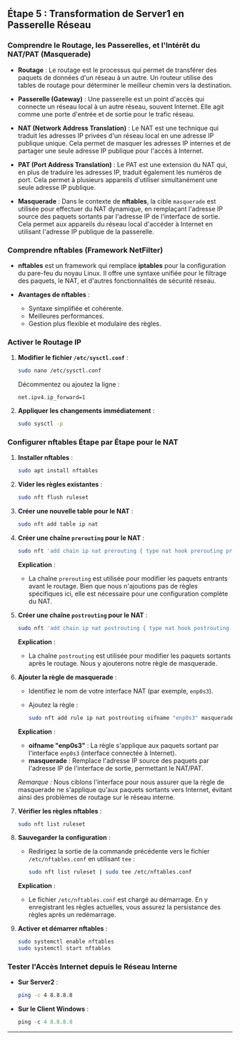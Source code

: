 ## **Étape 5 : Transformation de Server1 en Passerelle Réseau**

### **Comprendre le Routage, les Passerelles, et l'Intérêt du NAT/PAT (Masquerade)**

- **Routage** : Le routage est le processus qui permet de transférer des paquets de données d'un réseau à un autre. Un routeur utilise des tables de routage pour déterminer le meilleur chemin vers la destination.

- **Passerelle (Gateway)** : Une passerelle est un point d'accès qui connecte un réseau local à un autre réseau, souvent Internet. Elle agit comme une porte d'entrée et de sortie pour le trafic réseau.

- **NAT (Network Address Translation)** : Le NAT est une technique qui traduit les adresses IP privées d'un réseau local en une adresse IP publique unique. Cela permet de masquer les adresses IP internes et de partager une seule adresse IP publique pour l'accès à Internet.

- **PAT (Port Address Translation)** : Le PAT est une extension du NAT qui, en plus de traduire les adresses IP, traduit également les numéros de port. Cela permet à plusieurs appareils d'utiliser simultanément une seule adresse IP publique.

- **Masquerade** : Dans le contexte de **nftables**, la cible `masquerade` est utilisée pour effectuer du NAT dynamique, en remplaçant l'adresse IP source des paquets sortants par l'adresse IP de l'interface de sortie. Cela permet aux appareils du réseau local d'accéder à Internet en utilisant l'adresse IP publique de la passerelle.

### **Comprendre nftables (Framework NetFilter)**

- **nftables** est un framework qui remplace **iptables** pour la configuration du pare-feu du noyau Linux. Il offre une syntaxe unifiée pour le filtrage des paquets, le NAT, et d'autres fonctionnalités de sécurité réseau.

- **Avantages de nftables** :

  - Syntaxe simplifiée et cohérente.
  - Meilleures performances.
  - Gestion plus flexible et modulaire des règles.

### **Activer le Routage IP**

1. **Modifier le fichier `/etc/sysctl.conf`** :

   ```bash
   sudo nano /etc/sysctl.conf
   ```

   Décommentez ou ajoutez la ligne :

   ```
   net.ipv4.ip_forward=1
   ```

2. **Appliquer les changements immédiatement** :

   ```bash
   sudo sysctl -p
   ```

### **Configurer nftables Étape par Étape pour le NAT**

1. **Installer nftables** :

   ```bash
   sudo apt install nftables
   ```

2. **Vider les règles existantes** :

   ```bash
   sudo nft flush ruleset
   ```

3. **Créer une nouvelle table pour le NAT** :

   ```bash
   sudo nft add table ip nat
   ```

4. **Créer une chaîne `prerouting` pour le NAT** :

   ```bash
   sudo nft 'add chain ip nat prerouting { type nat hook prerouting priority -100; policy accept; }'
   ```

   **Explication** :

   - La chaîne `prerouting` est utilisée pour modifier les paquets entrants avant le routage. Bien que nous n'ajoutions pas de règles spécifiques ici, elle est nécessaire pour une configuration complète du NAT.

5. **Créer une chaîne `postrouting` pour le NAT** :

   ```bash
   sudo nft 'add chain ip nat postrouting { type nat hook postrouting priority 100; policy accept; }'
   ```

   **Explication** :

   - La chaîne `postrouting` est utilisée pour modifier les paquets sortants après le routage. Nous y ajouterons notre règle de masquerade.

6. **Ajouter la règle de masquerade** :

   - Identifiez le nom de votre interface NAT (par exemple, `enp0s3`).

   - Ajoutez la règle :

     ```bash
     sudo nft add rule ip nat postrouting oifname "enp0s3" masquerade
     ```

   **Explication** :

   - **oifname "enp0s3"** : La règle s'applique aux paquets sortant par l'interface `enp0s3` (interface connectée à Internet).
   - **masquerade** : Remplace l'adresse IP source des paquets par l'adresse IP de l'interface de sortie, permettant le NAT/PAT.

   _Remarque :_ Nous ciblons l'interface pour nous assurer que la règle de masquerade ne s'applique qu'aux paquets sortants vers Internet, évitant ainsi des problèmes de routage sur le réseau interne.

7. **Vérifier les règles nftables** :

   ```bash
   sudo nft list ruleset
   ```

8. **Sauvegarder la configuration** :

   - Redirigez la sortie de la commande précédente vers le fichier `/etc/nftables.conf` en utilisant `tee` :

     ```bash
     sudo nft list ruleset | sudo tee /etc/nftables.conf
     ```

   **Explication** :

   - Le fichier `/etc/nftables.conf` est chargé au démarrage. En y enregistrant les règles actuelles, vous assurez la persistance des règles après un redémarrage.

9. **Activer et démarrer nftables** :

   ```bash
   sudo systemctl enable nftables
   sudo systemctl start nftables
   ```

### **Tester l'Accès Internet depuis le Réseau Interne**

- **Sur Server2** :

  ```bash
  ping -c 4 8.8.8.8
  ```

- **Sur le Client Windows** :

  ```powershell
  ping -c 4 8.8.8.8
  ```

---
